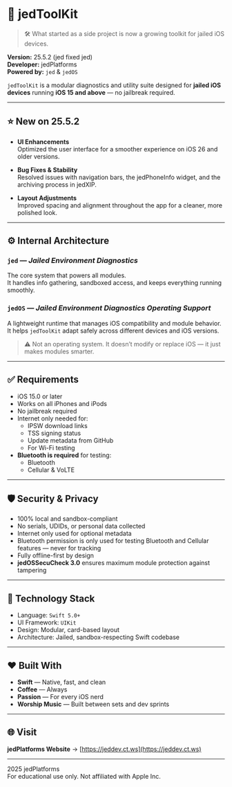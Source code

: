 # 🧰 jedToolKit

> 🛠️ What started as a side project is now a growing toolkit for jailed iOS devices.

**Version:** 25.5.2 (jed fixed jed)\
**Developer:** jedPlatforms\
**Powered by:** `jed` & `jedOS`

`jedToolKit` is a modular diagnostics and utility suite designed for **jailed iOS devices** running **iOS 15 and above** — no jailbreak required.

---


## ⭐ New on 25.5.2

- **UI Enhancements**  
  Optimized the user interface for a smoother experience on iOS 26 and older versions.

- **Bug Fixes & Stability**  
  Resolved issues with navigation bars, the jedPhoneInfo widget, and the archiving process in jedXIP.

- **Layout Adjustments**  
  Improved spacing and alignment throughout the app for a cleaner, more polished look.

---

## ⚙️ Internal Architecture

### `jed` — *Jailed Environment Diagnostics*

The core system that powers all modules.  
It handles info gathering, sandboxed access, and keeps everything running smoothly.

### `jedOS` — *Jailed Environment Diagnostics Operating Support*

A lightweight runtime that manages iOS compatibility and module behavior.  
It helps `jedToolKit` adapt safely across different devices and iOS versions.

> ⚠️ Not an operating system. It doesn’t modify or replace iOS — it just makes modules smarter.

---

## ✅ Requirements

- iOS 15.0 or later
- Works on all iPhones and iPods
- No jailbreak required
- Internet only needed for:
  - IPSW download links
  - TSS signing status
  - Update metadata from GitHub
  - For Wi-Fi testing
- **Bluetooth is required** for testing:
  - Bluetooth
  - Cellular & VoLTE

---

## 🛡️ Security & Privacy

- 100% local and sandbox-compliant
- No serials, UDIDs, or personal data collected
- Internet only used for optional metadata
- Bluetooth permission is only used for testing Bluetooth and Cellular features — never for tracking
- Fully offline-first by design
- **jedOSSecuCheck 3.0** ensures maximum module protection against tampering

---

## 🧪 Technology Stack

- Language: `Swift 5.0+`
- UI Framework: `UIKit`
- Design: Modular, card-based layout
- Architecture: Jailed, sandbox-respecting Swift codebase

---

## ❤️ Built With

- **Swift** — Native, fast, and clean
- **Coffee** — Always
- **Passion** — For every iOS nerd
- **Worship Music** — Built between sets and dev sprints

---

## 🌐 Visit

**jedPlatforms Website** → [https://jeddev.ct.ws](https://jeddev.ct.ws)

---

2025 jedPlatforms  
For educational use only. Not affiliated with Apple Inc.
